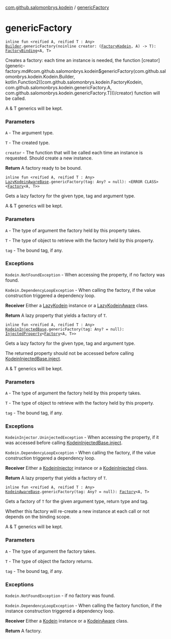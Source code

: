 [com.github.salomonbrys.kodein](index.md) / [genericFactory](.)

# genericFactory

`inline fun <reified A, reified T : Any> `[`Builder`](-kodein/-builder/index.md)`.genericFactory(noinline creator: (`[`FactoryKodein`](-factory-kodein/index.md)`, A) -> T): `[`FactoryBinding`](-factory-binding/index.md)`<A, T>`

Creates a factory: each time an instance is needed, the function [creator](generic-factory.md#com.github.salomonbrys.kodein$genericFactory(com.github.salomonbrys.kodein.Kodein.Builder, kotlin.Function2((com.github.salomonbrys.kodein.FactoryKodein, com.github.salomonbrys.kodein.genericFactory.A, com.github.salomonbrys.kodein.genericFactory.T)))/creator) function will be called.

A &amp; T generics will be kept.

### Parameters

`A` - The argument type.

`T` - The created type.

`creator` - The function that will be called each time an instance is requested. Should create a new instance.

**Return**
A factory ready to be bound.

`inline fun <reified A, reified T : Any> `[`LazyKodeinAwareBase`](-lazy-kodein-aware-base/index.md)`.genericFactory(tag: Any? = null): <ERROR CLASS><`[`Factory`](-factory.md)`<A, T>>`

Gets a lazy factory for the given type, tag and argument type.

A &amp; T generics will be kept.

### Parameters

`A` - The type of argument the factory held by this property takes.

`T` - The type of object to retrieve with the factory held by this property.

`tag` - The bound tag, if any.

### Exceptions

`Kodein.NotFoundException` - When accessing the property, if no factory was found.

`Kodein.DependencyLoopException` - When calling the factory, if the value construction triggered a dependency loop.

**Receiver**
Either a [LazyKodein](-lazy-kodein/index.md) instance or a [LazyKodeinAware](-lazy-kodein-aware.md) class.

**Return**
A lazy property that yields a factory of `T`.

`inline fun <reified A, reified T : Any> `[`KodeinInjectedBase`](-kodein-injected-base/index.md)`.genericFactory(tag: Any? = null): `[`InjectedProperty`](-injected-property/index.md)`<`[`Factory`](-factory.md)`<A, T>>`

Gets a lazy factory for the given type, tag and argument type.

The returned property should not be accessed before calling [KodeinInjectedBase.inject](-kodein-injected-base/inject.md).

A &amp; T generics will be kept.

### Parameters

`A` - The type of argument the factory held by this property takes.

`T` - The type of object to retrieve with the factory held by this property.

`tag` - The bound tag, if any.

### Exceptions

`KodeinInjector.UninjectedException` - When accessing the property, if it was accessed before calling [KodeinInjectedBase.inject](-kodein-injected-base/inject.md).

`Kodein.DependencyLoopException` - When calling the factory, if the value construction triggered a dependency loop.

**Receiver**
Either a [KodeinInjector](-kodein-injector/index.md) instance or a [KodeinInjected](-kodein-injected.md) class.

**Return**
A lazy property that yields a factory of `T`.

`inline fun <reified A, reified T : Any> `[`KodeinAwareBase`](-kodein-aware-base/index.md)`.genericFactory(tag: Any? = null): `[`Factory`](-factory.md)`<A, T>`

Gets a factory of `T` for the given argument type, return type and tag.

Whether this factory will re-create a new instance at each call or not depends on the binding scope.

A &amp; T generics will be kept.

### Parameters

`A` - The type of argument the factory takes.

`T` - The type of object the factory returns.

`tag` - The bound tag, if any.

### Exceptions

`Kodein.NotFoundException` - if no factory was found.

`Kodein.DependencyLoopException` - When calling the factory function, if the instance construction triggered a dependency loop.

**Receiver**
Either a [Kodein](-kodein/index.md) instance or a [KodeinAware](-kodein-aware.md) class.

**Return**
A factory.

